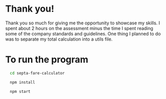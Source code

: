 # Thank you!
Thank you so much for giving me the opportunity to showcase my skills. I spent about 2 hours on the assessment minus the time I spent reading some of the company standards and guidelines. One thing I planned to do was to separate my total calculation into a utils file.

# To run the program
  ```sh
    cd septa-fare-calculator
  ```
  ```sh
    npm install
  ```
  ```sh
    npm start
  ```
